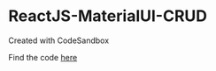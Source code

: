 # ReactJS-MaterialUI-CRUD
Created with CodeSandbox

Find the code <a href="https://codesandbox.io/s/react-materialui-401or">here</a>
